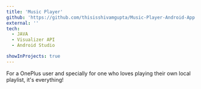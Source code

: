 ```yaml
---
title: 'Music Player'
github: 'https://github.com/thisisshivamgupta/Music-Player-Android-App'
external: ''
tech:
  - JAVA
  - Visualizer API
  - Android Studio

showInProjects: true
---
```


For a OnePlus user and specially for one who loves playing their own local playlist, it's everything!
